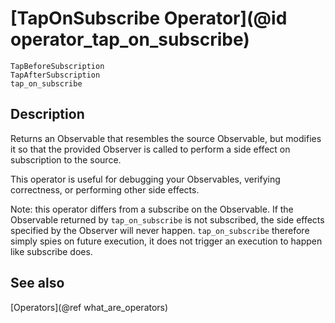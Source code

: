 # [TapOnSubscribe Operator](@id operator_tap_on_subscribe)

```@docs
TapBeforeSubscription
TapAfterSubscription
tap_on_subscribe
```

## Description

Returns an Observable that resembles the source Observable, but modifies it so that the provided Observer is called to perform a side effect on subscription to the source.

This operator is useful for debugging your Observables, verifying correctness, or performing other side effects.

Note: this operator differs from a subscribe on the Observable. If the Observable returned by `tap_on_subscribe` is not subscribed, the side effects specified by the Observer will never happen. `tap_on_subscribe` therefore simply spies on future execution, it does not trigger an execution to happen like subscribe does.

## See also

[Operators](@ref what_are_operators)
